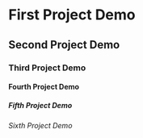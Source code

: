 # First Project Demo

## Second Project Demo

### Third Project Demo

#### Fourth Project Demo

##### Fifth Project Demo

###### Sixth Project Demo
